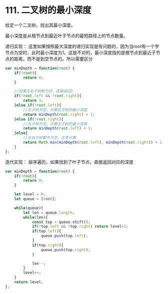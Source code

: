 # 111. 二叉树的最小深度

给定一个二叉树，找出其最小深度。

最小深度是从根节点到最近叶子节点的最短路径上的节点数量。

递归实现： 这里如果按照最大深度的递归实现是有问题的，因为当root有一个字节点为空时，此时最小深度为1。这是不对的，最小深度指的是根节点到最近子节点的距离，而不是到空节点的。所以需要区分

```js
var minDepth = function(root) {
    if(!root){
        return 0;
    }

    //如果左右子树都为空，直接返回1
    if(!root.left && !root.right){
        return 1;
    }else if(!root.left){
        //左子树为空，计算右子树的最小深度
        return minDepth(root.right) + 1;
    }else if(!root.right){
        //右子树为空，计算左子树的最小深度
        return minDepth(root.left) + 1;
    }else{
        //左右子树都不为空，正常计算
        return Math.min(minDepth(root.left), minDepth(root.right)) + 1;
    }
};
```

迭代实现： 层序遍历，如果找到了叶子节点，直接返回对应的深度

```js
var minDepth = function(root) {
    if(!root){
        return 0;
    }

    let level = 0;
    let queue = [root];

    while(queue){
        let len = queue.length;
        while(len){
            const top = queue.shift();
            if(!top.left && !top.right) return level+1;
            if(top.left){
                queue.push(top.left);
            }
            if(top.right){
                queue.push(top.right);
            }

            len--;
        }
        level++;
    }
    return level;
};
```